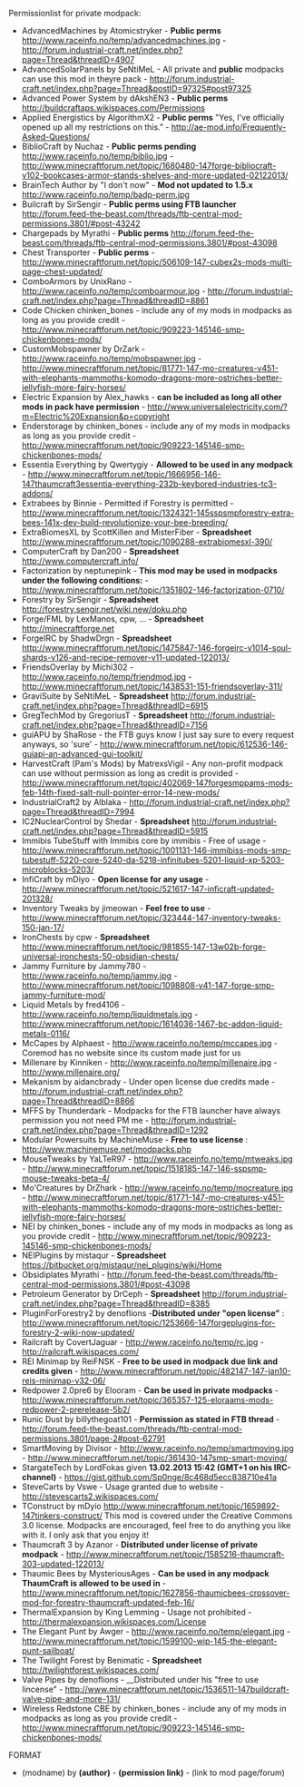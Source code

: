 Permissionlist for private modpack:
* AdvancedMachines by Atomicstryker - __Public perms__  http://www.raceinfo.no/temp/advancedmachines.jpg - http://forum.industrial-craft.net/index.php?page=Thread&threadID=4907
* AdvancedSolarPanels by SeNtiMeL - All private and __public__ modpacks can use this mod in theyre pack - http://forum.industrial-craft.net/index.php?page=Thread&postID=97325#post97325
* Advanced Power System by dAkshEN3 - __Public perms__ http://buildcraftaps.wikispaces.com/Permissions
* Applied Energistics by AlgorithmX2 - __Public perms__ "Yes, I've officially opened up all my restrictions on this." - http://ae-mod.info/Frequently-Asked-Questions/
* BiblioCraft by Nuchaz - __Public perms pending__ http://www.raceinfo.no/temp/biblio.jpg - http://www.minecraftforum.net/topic/1680480-147forge-bibliocraft-v102-bookcases-armor-stands-shelves-and-more-updated-02122013/
* BrainTech Author by "I don't now" - __Mod not updated to 1.5.x__ http://www.raceinfo.no/temp/badp-perm.jpg
* Builcraft by SirSengir - __Public perms using FTB launcher__ http://forum.feed-the-beast.com/threads/ftb-central-mod-permissions.3801/#post-43242
* Chargepads by Myrathi - __Public perms__ http://forum.feed-the-beast.com/threads/ftb-central-mod-permissions.3801/#post-43098
* Chest Transporter - __Public perms__ - http://www.minecraftforum.net/topic/506109-147-cubex2s-mods-multi-page-chest-updated/
* ComboArmors by UnixRano - http://www.raceinfo.no/temp/comboarmour.jpg - http://forum.industrial-craft.net/index.php?page=Thread&threadID=8861
* Code Chicken chinken_bones - include any of my mods in modpacks as long as you provide credit - http://www.minecraftforum.net/topic/909223-145146-smp-chickenbones-mods/
* CustomMobspawner by DrZark - http://www.raceinfo.no/temp/mobspawner.jpg - http://www.minecraftforum.net/topic/81771-147-mo-creatures-v451-with-elephants-mammoths-komodo-dragons-more-ostriches-better-jellyfish-more-fairy-horses/
* Electric Expansion by Alex_hawks - __can be included as long all other mods in pack have permission__ - http://www.universalelectricity.com/?m=Electric%20Expansion&p=copyright
* Enderstorage by chinken_bones - include any of my mods in modpacks as long as you provide credit - http://www.minecraftforum.net/topic/909223-145146-smp-chickenbones-mods/
* Essentia Everything by Qwertygiy - __Allowed to be used in any modpack__ - http://www.minecraftforum.net/topic/1666956-146-147thaumcraft3essentia-everything-232b-keybored-industries-tc3-addons/
* Extrabees by Binnie - Permitted if Forestry is permitted - http://www.minecraftforum.net/topic/1324321-145sspsmpforestry-extra-bees-141x-dev-build-revolutionize-your-bee-breeding/
* ExtraBiomesXL by ScottKillen and MisterFiber  - __Spreadsheet__ http://www.minecraftforum.net/topic/1090288-extrabiomesxl-390/
* ComputerCraft by Dan200	- __Spreadsheet__ http://www.computercraft.info/
* Factorization by neptunepink - __This mod may be used in modpacks under the following conditions:__ - http://www.minecraftforum.net/topic/1351802-146-factorization-0710/
* Forestry by	SirSengir	- __Spreadsheet__ http://forestry.sengir.net/wiki.new/doku.php
* Forge/FML by LexManos, cpw, ...	- __Spreadsheet__ http://minecraftforge.net
* ForgeIRC by ShadwDrgn	- __Spreadsheet__ http://www.minecraftforum.net/topic/1475847-146-forgeirc-v1014-soul-shards-v126-and-recipe-remover-v11-updated-122013/
* FriendsOverlay by Michi302 - http://www.raceinfo.no/temp/friendmod.jpg - http://www.minecraftforum.net/topic/1438531-151-friendsoverlay-311/
* GraviSuite by SeNtiMeL	- __Spreadsheet__ http://forum.industrial-craft.net/index.php?page=Thread&threadID=6915
* GregTechMod by GregoriusT	- __Spreadsheet__ http://forum.industrial-craft.net/index.php?page=Thread&threadID=7156
* guiAPU by ShaRose - <ShaRose> the FTB guys know I just say sure to every request anyways, so 'sure' - http://www.minecraftforum.net/topic/612536-146-guiapi-an-advanced-gui-toolkit/
* HarvestCraft (Pam's Mods) by MatrexsVigil - Any non-profit modpack can use without permission as long as credit is provided - http://www.minecraftforum.net/topic/402069-147forgesmppams-mods-feb-14th-fixed-salt-null-pointer-error-14-new-mods/
* IndustrialCraft2 by Alblaka - http://forum.industrial-craft.net/index.php?page=Thread&threadID=7994
* IC2NuclearControl by Shedar  - __Spreadsheet__ http://forum.industrial-craft.net/index.php?page=Thread&threadID=5915
* Immibis TubeStuff with Immibis core by immibis - Free of usage - http://www.minecraftforum.net/topic/1001131-146-immibiss-mods-smp-tubestuff-5220-core-5240-da-5218-infinitubes-5201-liquid-xp-5203-microblocks-5203/
* InfiCraft by mDiyo - __Open license for any usage__ - http://www.minecraftforum.net/topic/521617-147-inficraft-updated-201328/
* Inventory Tweaks by jimeowan - __Feel free to use__ - http://www.minecraftforum.net/topic/323444-147-inventory-tweaks-150-jan-17/
* IronChests by cpw	- __Spreadsheet__ http://www.minecraftforum.net/topic/981855-147-13w02b-forge-universal-ironchests-50-obsidian-chests/
* Jammy Furniture by Jammy780 - http://www.raceinfo.no/temp/jammy.jpg - http://www.minecraftforum.net/topic/1098808-v41-147-forge-smp-jammy-furniture-mod/
* Liquid Metals by fred4106 - http://www.raceinfo.no/temp/liquidmetals.jpg - http://www.minecraftforum.net/topic/1614036-1467-bc-addon-liquid-metals-0116/
* McCapes by Alphaest - http://www.raceinfo.no/temp/mccapes.jpg - Coremod has no website since its custom made just for us
* Millenare by Kinniken - http://www.raceinfo.no/temp/millenaire.jpg - http://www.millenaire.org/
* Mekanism by aidancbrady - Under open license due credits made - http://forum.industrial-craft.net/index.php?page=Thread&threadID=8866
* MFFS by Thunderdark - Modpacks for the FTB launcher have always permission you not need PM me - http://forum.industrial-craft.net/index.php?page=Thread&threadID=1292
* Modular Powersuits by MachineMuse - __Free to use license__ : http://www.machinemuse.net/modpacks.php
* MouseTweaks by YaLTeR97 - http://www.raceinfo.no/temp/mtweaks.jpg - http://www.minecraftforum.net/topic/1518185-147-146-sspsmp-mouse-tweaks-beta-4/
* Mo'Creatures by DrZhark - http://www.raceinfo.no/temp/mocreature.jpg - http://www.minecraftforum.net/topic/81771-147-mo-creatures-v451-with-elephants-mammoths-komodo-dragons-more-ostriches-better-jellyfish-more-fairy-horses/
* NEI by chinken_bones - include any of my mods in modpacks as long as you provide credit - http://www.minecraftforum.net/topic/909223-145146-smp-chickenbones-mods/
* NEIPlugins by mistaqur	- __Spreadsheet__ https://bitbucket.org/mistaqur/nei_plugins/wiki/Home
* Obsidiplates Myrathi - http://forum.feed-the-beast.com/threads/ftb-central-mod-permissions.3801/#post-43098
* Petroleum Generator by DrCeph  - __Spreadsheet__ http://forum.industrial-craft.net/index.php?page=Thread&threadID=8385
* PluginForForestry2 by denoflions -__Distributed under "open license"__ : http://www.minecraftforum.net/topic/1253666-147forgeplugins-for-forestry-2-wiki-now-updated/
* Railcraft by CovertJaguar	- http://www.raceinfo.no/temp/rc.jpg - http://railcraft.wikispaces.com/
* REI Minimap by ReiFNSK - __Free to be used in modpack due link and credits given__ - http://www.minecraftforum.net/topic/482147-147-jan10-reis-minimap-v32-06/
* Redpower 2.0pre6 by Elooram - __Can be used in private modpacks__ - http://www.minecraftforum.net/topic/365357-125-eloraams-mods-redpower-2-prerelease-5b2/
* Runic Dust by billythegoat101 - __Permission as stated in FTB thread__ - http://forum.feed-the-beast.com/threads/ftb-central-mod-permissions.3801/page-2#post-62791
* SmartMoving by Divisor - http://www.raceinfo.no/temp/smartmoving.jpg - http://www.minecraftforum.net/topic/361430-147smp-smart-moving/
* StargateTech by LordFokas given __13.02.2013 15:42 (GMT+1 on his IRC-channel)__ - https://gist.github.com/Sp0nge/8c468d5ecc838710e41a
* SteveCarts by Vswe - Usage granted due to website - http://stevescarts2.wikispaces.com/
* TConstruct by mDyio http://www.minecraftforum.net/topic/1659892-147tinkers-construct/  This mod is covered under the Creative Commons 3.0 license. Modpacks are encouraged, feel free to do anything you like with it. I only ask that you enjoy it!
* Thaumcraft 3 by Azanor	- __Distributed under license of private modpack__ - http://www.minecraftforum.net/topic/1585216-thaumcraft-303-updated-122013/
* Thaumic Bees by MysteriousAges - __Can be used in any modpack ThaumCraft is allowed to be used in__ - http://www.minecraftforum.net/topic/1627856-thaumicbees-crossover-mod-for-forestry-thaumcraft-updated-feb-16/
* ThermalExpansion by King Lemming - Usage not prohibited - http://thermalexpansion.wikispaces.com/License
* The Elegant Punt by Awger - http://www.raceinfo.no/temp/elegant.jpg - http://www.minecraftforum.net/topic/1599100-wip-145-the-elegant-punt-sailboat/
* The Twilight Forest by Benimatic	- __Spreadsheet__ http://twilightforest.wikispaces.com/
* Valve Pipes by denoflions - __Distributed under his "free to use lincense" - http://www.minecraftforum.net/topic/1536511-147buildcraft-valve-pipe-and-more-131/
* Wireless Redstone CBE by chinken_bones - include any of my mods in modpacks as long as you provide credit - http://www.minecraftforum.net/topic/909223-145146-smp-chickenbones-mods/

FORMAT
* (modname) by __(author)__ - __(permission link)__ - (link to mod page/forum)
